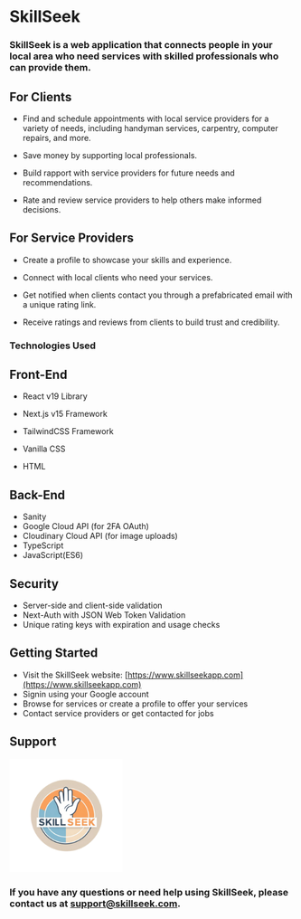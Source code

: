 # SkillSeek

### SkillSeek is a web application that connects people in your local area who need services with skilled professionals who can provide them.

## For Clients

- Find and schedule appointments with local service providers for a variety of needs, including handyman services, carpentry, computer repairs, and more.

- Save money by supporting local professionals.

- Build rapport with service providers for future needs and recommendations.

- Rate and review service providers to help others make informed decisions.

## For Service Providers

- Create a profile to showcase your skills and experience.

- Connect with local clients who need your services.

- Get notified when clients contact you through a prefabricated email with a unique rating link.

- Receive ratings and reviews from clients to build trust and credibility.

### Technologies Used

## Front-End

- React v19 Library

- Next.js v15 Framework

- TailwindCSS Framework

- Vanilla CSS

- HTML

## Back-End

- Sanity
- Google Cloud API (for 2FA OAuth)
- Cloudinary Cloud API (for image uploads)
- TypeScript
- JavaScript(ES6)

## Security

- Server-side and client-side validation
- Next-Auth with JSON Web Token Validation
- Unique rating keys with expiration and usage checks

## Getting Started

- Visit the SkillSeek website: [https://www.skillseekapp.com](https://www.skillseekapp.com)
- Signin using your Google account
- Browse for services or create a profile to offer your services
- Contact service providers or get contacted for jobs

## Support

<img src='public/brand-logo-new.png' width='200px' height='200px' alt='skillseekapp' />

### If you have any questions or need help using SkillSeek, please contact us at [support@skillseek.com](mailto://support@skillseek.com).
